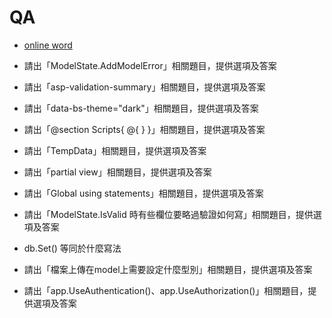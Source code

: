 ﻿# QA

- [online word](https://docs.google.com/document/d/13--HcF7BSf3Fv6o160zqJzQsC836FxrrnKEn2foIyf8/edit?usp=drive_link)


- 請出「ModelState.AddModelError」相關題目，提供選項及答案
- 請出「asp-validation-summary」相關題目，提供選項及答案
- 請出「data-bs-theme="dark"」相關題目，提供選項及答案  
- 請出「@section Scripts{
@{
    <partial name="_ValidationScriptsPartial"/>
}
}」相關題目，提供選項及答案 


- 請出「TempData」相關題目，提供選項及答案
- 請出「partial view」相關題目，提供選項及答案
- 請出「Global using statements」相關題目，提供選項及答案
- 請出「ModelState.IsValid 時有些欄位要略過驗證如何寫」相關題目，提供選項及答案
- db.Set<Villa>() 等同於什麼寫法
- 請出「檔案上傳在model上需要設定什麼型別」相關題目，提供選項及答案
- 請出「app.UseAuthentication()、app.UseAuthorization()」相關題目，提供選項及答案